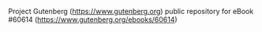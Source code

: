 Project Gutenberg (https://www.gutenberg.org) public repository for
eBook #60614 (https://www.gutenberg.org/ebooks/60614)
